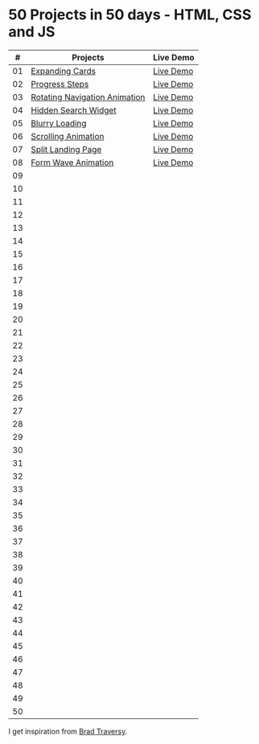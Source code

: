 # 50 Projects in 50 days - HTML, CSS and JS

|  #  | Projects                                                                                                              |Live Demo
| :-: | ----------------------------------------------------------------------------------------------------------------------|-------------------
| 01  | [Expanding Cards](https://github.com/Filiq/50projects50days/tree/main/1.%20Expanding%20Cards)                         | [Live Demo](https://www.filiq.net/projects/50projects50days/Expanding-Cards/)
| 02  | [Progress Steps](https://github.com/Filiq/50projects50days/tree/main/2.%20Progress%20Steps)                           | [Live Demo](https://www.filiq.net/projects/50projects50days/Progress-Steps/)
| 03  | [Rotating Navigation Animation](https://github.com/Filiq/50projects50days/tree/main/3.%20Rotating%20Navigation)       | [Live Demo](https://www.filiq.net/projects/50projects50days/Rotating-Navigation/)
| 04  | [Hidden Search Widget](https://github.com/Filiq/50projects50days/tree/main/4.%20Hidden%20Search%20Widget)             | [Live Demo](https://www.filiq.net/projects/50projects50days/Hidden-Search-Widget/)
| 05  | [Blurry Loading](https://github.com/Filiq/50projects50days/tree/main/5.%20Blurry%20Loading)                           | [Live Demo](https://www.filiq.net/projects/50projects50days/Blurry-Loading/)
| 06  | [Scrolling Animation](https://github.com/Filiq/50projects50days/tree/main/6.%20Scrolling%20Animation)                 | [Live Demo](https://www.filiq.net/projects/50projects50days/Scrolling-Animation/)             
| 07  | [Split Landing Page](https://github.com/Filiq/50projects50days/tree/main/7.%20Split%20Landing%20Page)                 | [Live Demo](https://www.filiq.net/projects/50projects50days/Split-Landing-Page/)
| 08  | [Form Wave Animation](https://github.com/Filiq/50projects50days/tree/main/8.%20Form%20Wave%20Animation)               | [Live Demo](https://www.filiq.net/projects/50projects50days/Form-Wave-Animation/)
| 09  |              |
| 10  |              |
| 11  |              |
| 12  |              |
| 13  |              |
| 14  |              |
| 15  |              |
| 16  |              |
| 17  |              |
| 18  |              |
| 19  |              |
| 20  |              |
| 21  |              |
| 22  |              |
| 23  |              |
| 24  |              |
| 25  |              |
| 26  |              |
| 27  |              |
| 28  |              |
| 29  |              |
| 30  |              |
| 31  |              |
| 32  |              |
| 33  |              |
| 34  |              |
| 35  |              |
| 36  |              |
| 37  |              |
| 38  |              |
| 39  |              |
| 40  |              |
| 41  |              |
| 42  |              |
| 43  |              |
| 44  |              |
| 45  |              |
| 46  |              |
| 47  |              |
| 48  |              |
| 49  |              |
| 50  |              |

I get inspiration from [Brad Traversy](https://github.com/bradtraversy).

